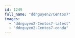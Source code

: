 ```yaml
---
id: 1249
full_name: "ddnguyen2/Centos7"
images: 
  - "ddnguyen2-Centos7-latest"
  - "ddnguyen2-Centos7-conda"
---
```

